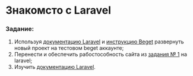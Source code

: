 # Знакомсто с Laravel

### Задание:

1. Используя [документацию Laravel](https://laravel.com/docs/5.8/) и [инструкцию Beget](https://beget.com/ru/articles/php-frameworks#3) развернуть новый проект на тестовом beget аккаунте;
2. Перенести и обеспечить рабостособность сайта из [задания № 1](https://github.com/gt4u/tasks/tree/master/task_1) на laravel;
3. Изучить [документацию Laravel](https://laravel.com/docs/5.8/).
